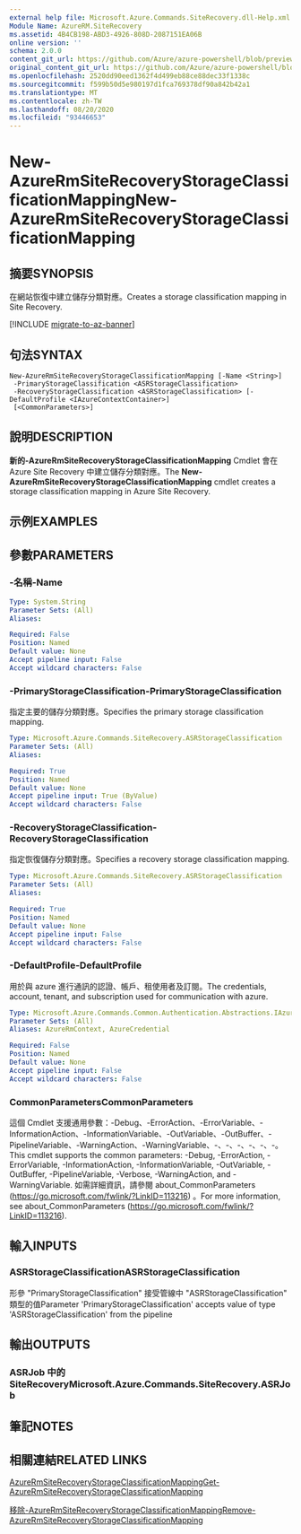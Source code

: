 ```yaml
---
external help file: Microsoft.Azure.Commands.SiteRecovery.dll-Help.xml
Module Name: AzureRM.SiteRecovery
ms.assetid: 4B4CB198-ABD3-4926-808D-2087151EA06B
online version: ''
schema: 2.0.0
content_git_url: https://github.com/Azure/azure-powershell/blob/preview/src/ResourceManager/SiteRecovery/Commands.SiteRecovery/help/New-AzureRmSiteRecoveryStorageClassificationMapping.md
original_content_git_url: https://github.com/Azure/azure-powershell/blob/preview/src/ResourceManager/SiteRecovery/Commands.SiteRecovery/help/New-AzureRmSiteRecoveryStorageClassificationMapping.md
ms.openlocfilehash: 2520dd90eed1362f4d499eb88ce88dec33f1338c
ms.sourcegitcommit: f599b50d5e980197d1fca769378df90a842b42a1
ms.translationtype: MT
ms.contentlocale: zh-TW
ms.lasthandoff: 08/20/2020
ms.locfileid: "93446653"
---
```

# <span data-ttu-id="ca36b-101">New-AzureRmSiteRecoveryStorageClassificationMapping</span><span class="sxs-lookup"><span data-stu-id="ca36b-101">New-AzureRmSiteRecoveryStorageClassificationMapping</span></span>

## <span data-ttu-id="ca36b-102">摘要</span><span class="sxs-lookup"><span data-stu-id="ca36b-102">SYNOPSIS</span></span>
<span data-ttu-id="ca36b-103">在網站恢復中建立儲存分類對應。</span><span class="sxs-lookup"><span data-stu-id="ca36b-103">Creates a storage classification mapping in Site Recovery.</span></span>

[!INCLUDE [migrate-to-az-banner](../../includes/migrate-to-az-banner.md)]

## <span data-ttu-id="ca36b-104">句法</span><span class="sxs-lookup"><span data-stu-id="ca36b-104">SYNTAX</span></span>

```
New-AzureRmSiteRecoveryStorageClassificationMapping [-Name <String>]
 -PrimaryStorageClassification <ASRStorageClassification>
 -RecoveryStorageClassification <ASRStorageClassification> [-DefaultProfile <IAzureContextContainer>]
 [<CommonParameters>]
```

## <span data-ttu-id="ca36b-105">說明</span><span class="sxs-lookup"><span data-stu-id="ca36b-105">DESCRIPTION</span></span>
<span data-ttu-id="ca36b-106">**新的-AzureRmSiteRecoveryStorageClassificationMapping** Cmdlet 會在 Azure Site Recovery 中建立儲存分類對應。</span><span class="sxs-lookup"><span data-stu-id="ca36b-106">The **New-AzureRmSiteRecoveryStorageClassificationMapping** cmdlet creates a storage classification mapping in Azure Site Recovery.</span></span>

## <span data-ttu-id="ca36b-107">示例</span><span class="sxs-lookup"><span data-stu-id="ca36b-107">EXAMPLES</span></span>

## <span data-ttu-id="ca36b-108">參數</span><span class="sxs-lookup"><span data-stu-id="ca36b-108">PARAMETERS</span></span>

### <span data-ttu-id="ca36b-109">-名稱</span><span class="sxs-lookup"><span data-stu-id="ca36b-109">-Name</span></span>
```yaml
Type: System.String
Parameter Sets: (All)
Aliases: 

Required: False
Position: Named
Default value: None
Accept pipeline input: False
Accept wildcard characters: False
```

### <span data-ttu-id="ca36b-110">-PrimaryStorageClassification</span><span class="sxs-lookup"><span data-stu-id="ca36b-110">-PrimaryStorageClassification</span></span>
<span data-ttu-id="ca36b-111">指定主要的儲存分類對應。</span><span class="sxs-lookup"><span data-stu-id="ca36b-111">Specifies the primary storage classification mapping.</span></span>

```yaml
Type: Microsoft.Azure.Commands.SiteRecovery.ASRStorageClassification
Parameter Sets: (All)
Aliases: 

Required: True
Position: Named
Default value: None
Accept pipeline input: True (ByValue)
Accept wildcard characters: False
```

### <span data-ttu-id="ca36b-112">-RecoveryStorageClassification</span><span class="sxs-lookup"><span data-stu-id="ca36b-112">-RecoveryStorageClassification</span></span>
<span data-ttu-id="ca36b-113">指定恢復儲存分類對應。</span><span class="sxs-lookup"><span data-stu-id="ca36b-113">Specifies a recovery storage classification mapping.</span></span>

```yaml
Type: Microsoft.Azure.Commands.SiteRecovery.ASRStorageClassification
Parameter Sets: (All)
Aliases: 

Required: True
Position: Named
Default value: None
Accept pipeline input: False
Accept wildcard characters: False
```

### <span data-ttu-id="ca36b-114">-DefaultProfile</span><span class="sxs-lookup"><span data-stu-id="ca36b-114">-DefaultProfile</span></span>
<span data-ttu-id="ca36b-115">用於與 azure 進行通訊的認證、帳戶、租使用者及訂閱。</span><span class="sxs-lookup"><span data-stu-id="ca36b-115">The credentials, account, tenant, and subscription used for communication with azure.</span></span>

```yaml
Type: Microsoft.Azure.Commands.Common.Authentication.Abstractions.IAzureContextContainer
Parameter Sets: (All)
Aliases: AzureRmContext, AzureCredential

Required: False
Position: Named
Default value: None
Accept pipeline input: False
Accept wildcard characters: False
```

### <span data-ttu-id="ca36b-116">CommonParameters</span><span class="sxs-lookup"><span data-stu-id="ca36b-116">CommonParameters</span></span>
<span data-ttu-id="ca36b-117">這個 Cmdlet 支援通用參數：-Debug、-ErrorAction、-ErrorVariable、-InformationAction、-InformationVariable、-OutVariable、-OutBuffer、-PipelineVariable、-WarningAction、-WarningVariable、-、-、-、-、-、-。</span><span class="sxs-lookup"><span data-stu-id="ca36b-117">This cmdlet supports the common parameters: -Debug, -ErrorAction, -ErrorVariable, -InformationAction, -InformationVariable, -OutVariable, -OutBuffer, -PipelineVariable, -Verbose, -WarningAction, and -WarningVariable.</span></span> <span data-ttu-id="ca36b-118">如需詳細資訊，請參閱 about_CommonParameters (https://go.microsoft.com/fwlink/?LinkID=113216) 。</span><span class="sxs-lookup"><span data-stu-id="ca36b-118">For more information, see about_CommonParameters (https://go.microsoft.com/fwlink/?LinkID=113216).</span></span>

## <span data-ttu-id="ca36b-119">輸入</span><span class="sxs-lookup"><span data-stu-id="ca36b-119">INPUTS</span></span>

### <span data-ttu-id="ca36b-120">ASRStorageClassification</span><span class="sxs-lookup"><span data-stu-id="ca36b-120">ASRStorageClassification</span></span>
<span data-ttu-id="ca36b-121">形參 "PrimaryStorageClassification" 接受管線中 "ASRStorageClassification" 類型的值</span><span class="sxs-lookup"><span data-stu-id="ca36b-121">Parameter 'PrimaryStorageClassification' accepts value of type 'ASRStorageClassification' from the pipeline</span></span>

## <span data-ttu-id="ca36b-122">輸出</span><span class="sxs-lookup"><span data-stu-id="ca36b-122">OUTPUTS</span></span>

### <span data-ttu-id="ca36b-123">ASRJob 中的 SiteRecovery</span><span class="sxs-lookup"><span data-stu-id="ca36b-123">Microsoft.Azure.Commands.SiteRecovery.ASRJob</span></span>

## <span data-ttu-id="ca36b-124">筆記</span><span class="sxs-lookup"><span data-stu-id="ca36b-124">NOTES</span></span>

## <span data-ttu-id="ca36b-125">相關連結</span><span class="sxs-lookup"><span data-stu-id="ca36b-125">RELATED LINKS</span></span>

[<span data-ttu-id="ca36b-126">AzureRmSiteRecoveryStorageClassificationMapping</span><span class="sxs-lookup"><span data-stu-id="ca36b-126">Get-AzureRmSiteRecoveryStorageClassificationMapping</span></span>](./Get-AzureRmSiteRecoveryStorageClassificationMapping.md)

[<span data-ttu-id="ca36b-127">移除-AzureRmSiteRecoveryStorageClassificationMapping</span><span class="sxs-lookup"><span data-stu-id="ca36b-127">Remove-AzureRmSiteRecoveryStorageClassificationMapping</span></span>](./Remove-AzureRmSiteRecoveryStorageClassificationMapping.md)
